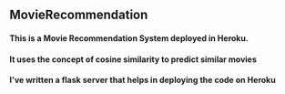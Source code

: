 ## MovieRecommendation

#### This is a Movie Recommendation System deployed in Heroku.
#### It uses the concept of cosine similarity to predict similar movies

#### I've written a flask server that helps in deploying the code on Heroku 


